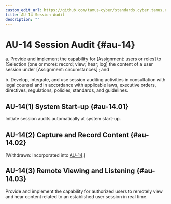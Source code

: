 ```yaml
---
custom_edit_url: https://github.com/tamus-cyber/standards.cyber.tamus.edu/tree/main/content/tamus.edu/TAMUS_profile.xml
title: AU-14 Session Audit
description: ""
---
```


# AU-14 Session Audit {#au-14}

a. Provide and implement the capability for [Assignment: users or roles] to [Selection (one or more): record; view; hear; log] the content of a user session under [Assignment: circumstances] ; and

b. Develop, integrate, and use session auditing activities in consultation with legal counsel and in accordance with applicable laws, executive orders, directives, regulations, policies, standards, and guidelines.

## AU-14(1) System Start-up {#au-14.01}

Initiate session audits automatically at system start-up.

## AU-14(2) Capture and Record Content {#au-14.02}

[Withdrawn: Incorporated into [AU-14](../au/au-14#au-14).]

## AU-14(3) Remote Viewing and Listening {#au-14.03}

Provide and implement the capability for authorized users to remotely view and hear content related to an established user session in real time.

